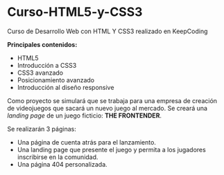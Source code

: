 # Curso-HTML5-y-CSS3
Curso de Desarrollo Web con HTML Y CSS3 realizado en KeepCoding

**Principales contenidos:**

* HTML5
* Introducción a CSS3
* CSS3 avanzado
* Posicionamiento avanzado
* Introducción al diseño responsive

Como proyecto se simulará que se trabaja para una empresa de creación de videojuegos que sacará un nuevo juego al mercado.
Se creará una *landing page* de un juego ficticio: **THE FRONTENDER**.

Se realizarán 3 páginas:
* Una página de cuenta atrás para el lanzamiento.
* Una landing page que presente el juego y permita a los jugadores inscribirse en la comunidad.
* Una página 404 personalizada.

